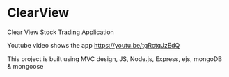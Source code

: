# ClearView
Clear View Stock Trading Application

Youtube video shows the app https://youtu.be/tgRctqJzEdQ

This project is built using MVC design, JS, Node.js, Express, ejs, mongoDB & mongoose
